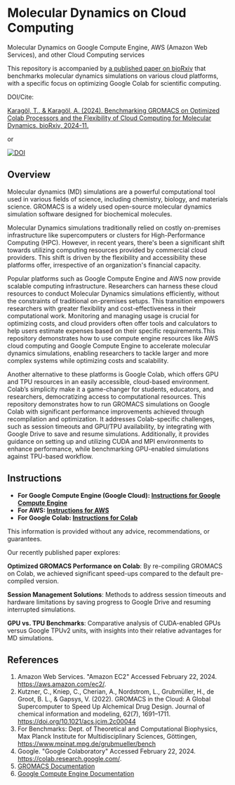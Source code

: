 # Molecular Dynamics on Cloud Computing

Molecular Dynamics on Google Compute Engine, AWS (Amazon Web Services), and other Cloud Computing services

This repository is accompanied by [a published paper on bioRxiv](https://www.biorxiv.org/content/10.1101/2024.11.14.623563v1.abstract) that benchmarks molecular dynamics simulations on various cloud platforms, with a specific focus on optimizing Google Colab for scientific computing.

DOI/Cite:

[Karagöl, T., & Karagöl, A. (2024). Benchmarking GROMACS on Optimized Colab Processors and the Flexibility of Cloud Computing for Molecular Dynamics. bioRxiv, 2024-11.](https://www.biorxiv.org/content/10.1101/2024.11.14.623563v1.abstract) 

or 

[![DOI](https://zenodo.org/badge/761850636.svg)](https://zenodo.org/doi/10.5281/zenodo.10751372)

## Overview
Molecular dynamics (MD) simulations are a powerful computational tool used in various fields of science, including chemistry, biology, and materials science. GROMACS is a widely used open-source molecular dynamics simulation software designed for biochemical molecules.

Molecular Dynamics simulations traditionally relied on costly on-premises infrastructure like supercomputers or clusters for High-Performance Computing (HPC). However, in recent years, there's been a significant shift towards utilizing computing resources provided by commercial cloud providers. This shift is driven by the flexibility and accessibility these platforms offer, irrespective of an organization's financial capacity. 

Popular platforms such as Google Compute Engine and AWS now provide scalable computing infrastructure. Researchers can harness these cloud resources to conduct Molecular Dynamics simulations efficiently, without the constraints of traditional on-premises setups. This transition empowers researchers with greater flexibility and cost-effectiveness in their computational work. Monitoring and managing usage is crucial for optimizing costs, and cloud providers often offer tools and calculators to help users estimate expenses based on their specific requirements.This repository demonstrates how to use compute engine resources like AWS cloud computing and Google Compute Engine to accelerate molecular dynamics simulations, enabling researchers to tackle larger and more complex systems while optimizing costs and scalability. 

Another alternative to these platforms is Google Colab, which offers GPU and TPU resources in an easily accessible, cloud-based environment. Colab’s simplicity make it a game-changer for students, educators, and researchers, democratizing access to computational resources. This repository demonstrates how to run GROMACS simulations on Google Colab with significant performance improvements achieved through recompilation and optimization. It addresses Colab-specific challenges, such as session timeouts and GPU/TPU availability, by integrating with Google Drive to save and resume simulations. Additionally, it provides guidance on setting up and utilizing CUDA and MPI environments to enhance performance, while benchmarking GPU-enabled simulations against TPU-based workflow.

## Instructions
- **For Google Compute Engine (Google Cloud): [Instructions for Google Compute Engine](instructions_for_gce.md)**
- **For AWS: [Instructions for AWS ](instructions_for_aws.md)**
- **For Google Colab: [Instructions for Colab](instructions_for_colab.md)**

This information is provided without any advice, recommendations, or guarantees.

Our recently published paper explores:

**Optimized GROMACS Performance on Colab**: By re-compiling GROMACS on Colab, we achieved significant speed-ups compared to the default pre-compiled version.

**Session Management Solutions**: Methods to address session timeouts and hardware limitations by saving progress to Google Drive and resuming interrupted simulations.

**GPU vs. TPU Benchmarks**: Comparative analysis of CUDA-enabled GPUs versus Google TPUv2 units, with insights into their relative advantages for MD simulations.

## References
1. Amazon Web Services. "Amazon EC2" Accessed February 22, 2024. https://aws.amazon.com/ec2/.
2. Kutzner, C., Kniep, C., Cherian, A., Nordstrom, L., Grubmüller, H., de Groot, B. L., & Gapsys, V. (2022). GROMACS in the Cloud: A Global Supercomputer to Speed Up Alchemical Drug Design. Journal of chemical information and modeling, 62(7), 1691–1711. https://doi.org/10.1021/acs.jcim.2c00044
3. For Benchmarks: Dept. of Theoretical and Computational Biophysics, Max Planck Institute for Multidisciplinary Sciences, Göttingen, https://www.mpinat.mpg.de/grubmueller/bench
4. Google. "Google Colaboratory" Accessed February 22, 2024. https://colab.research.google.com/.
5. [GROMACS Documentation](http://manual.gromacs.org/)
6. [Google Compute Engine Documentation](https://cloud.google.com/compute)
